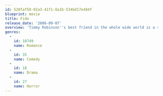 ```yaml
---
id: 520faf50-92a3-41f1-8a1b-534bd17e484f
blueprint: movie
title: Fido
release_date: '2006-09-07'
overview: 'Timmy Robinson''s best friend in the whole wide world is a six-foot tall rotting zombie named Fido. But when Fido eats the next-door neighbor, Mom and Dad hit the roof, and Timmy has to go to the ends of the earth to keep Fido a part of the family. A boy-and-his-dog movie for grown ups, "Fido" will rip your heart out.'
genres:
  -
    id: 10749
    name: Romance
  -
    id: 35
    name: Comedy
  -
    id: 18
    name: Drama
  -
    id: 27
    name: Horror
---
```

